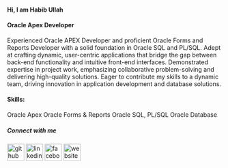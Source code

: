 #### Hi, I am Habib Ullah
#### Oracle Apex Developer

Experienced Oracle APEX Developer and proficient Oracle Forms and Reports Developer with a solid foundation in Oracle SQL and PL/SQL. Adept at crafting dynamic, user-centric applications that bridge the gap between back-end functionality and intuitive front-end interfaces. Demonstrated expertise in project work, emphasizing collaborative problem-solving and delivering high-quality solutions. Eager to contribute my skills to a dynamic team, driving innovation in application development and database solutions.

#### Skills: 
Oracle Apex
Oracle Forms & Reports
Oracle SQL, PL/SQL
Oracle Database

##### Connect with me 


[<img src='https://cdn.jsdelivr.net/npm/simple-icons@3.0.1/icons/github.svg' alt='github' height='40'>](https://github.com/https://github.com/habib8m)  [<img src='https://cdn.jsdelivr.net/npm/simple-icons@3.0.1/icons/linkedin.svg' alt='linkedin' height='40'>](https://www.linkedin.com/in/https://www.linkedin.com/in/habib8m//)  [<img src='https://cdn.jsdelivr.net/npm/simple-icons@3.0.1/icons/facebook.svg' alt='facebook' height='40'>](https://www.facebook.com/https://www.facebook.com/habib8m)  [<img src='https://cdn.jsdelivr.net/npm/simple-icons@3.0.1/icons/icloud.svg' alt='website' height='40'>](https://sites.google.com/view/habib8m/home)  

